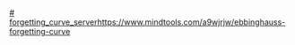 [# forgetting_curve_server](https://www.mindtools.com/a9wjrjw/ebbinghauss-forgetting-curve)https://www.mindtools.com/a9wjrjw/ebbinghauss-forgetting-curve
